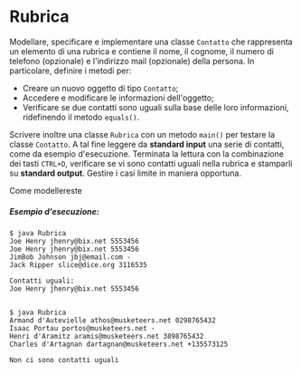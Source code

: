 # Rubrica

Modellare, specificare e implementare una classe `Contatto` che rappresenta un elemento di una rubrica e contiene il nome, il cognome, il numero di telefono (opzionale) e l'indirizzo mail (opzionale) della persona.
In particolare, definire i metodi per:

* Creare un nuovo oggetto di tipo `Contatto`;
* Accedere e modificare le informazioni dell'oggetto;
* Verificare se due contatti sono uguali sulla base delle loro informazioni, ridefinendo il metodo `equals()`.

Scrivere inoltre una classe `Rubrica` con un metodo `main()` per testare la classe `Contatto`. A tal fine leggere da **standard input** una serie di contatti, come da esempio d'esecuzione. Terminata la lettura con la combinazione dei tasti `CTRL+D`, verificare se vi sono contatti uguali nella rubrica e stamparli su **standard output**. Gestire i casi limite in maniera opportuna.

Come modellereste

##### Esempio d'esecuzione:

```text
$ java Rubrica
Joe Henry jhenry@bix.net 5553456
Joe Henry jhenry@bix.net 5553456
JimBob Johnson jbj@email.com -
Jack Ripper slice@dice.org 3116535

Contatti uguali:
Joe Henry jhenry@bix.net 5553456


$ java Rubrica
Armand d'Autevielle athos@musketeers.net 0298765432
Isaac Portau portos@musketeers.net -
Henri d'Aramitz aramis@musketeers.net 3898765432
Charles d'Artagnan dartagnan@musketeers.net +135573125

Non ci sono contatti uguali
```
